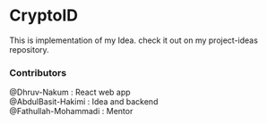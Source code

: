 # CryptoID
This is implementation of my Idea. check it out on my project-ideas repository. <br />

### Contributors
@Dhruv-Nakum : React web app <br/>
@AbdulBasit-Hakimi : Idea and backend <br/>
@Fathullah-Mohammadi : Mentor <br/>

